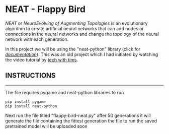 # NEAT - Flappy Bird

*NEAT* or *NeuroEvolving of Augmenting Topologies* is an evolutionary algorithm to create artificial neural networks that can add nodes or connections in the neural networks and change the topology of the neural network with each generation.

In this project we will be using the "neat-python" library (click for *[documentation][1]*). This was an old project which I had initiated by watching the video tutorial by [tech with tims][2].

## INSTRUCTIONS
-----
The file requires pygame and neat-python libraries to run

```
pip install pygame
pip install neat-python
```

Next run the file titled "flappy-bird-neat.py" after 50 generations it will generate the file containing the fittest generation the file to run the saved pretrained model will be uploaded soon

[1]: https://neat-python.readthedocs.io/en/latest/neat_overview.html
[2]: https://youtube.com/playlist?list=PLzMcBGfZo4-lwGZWXz5Qgta_YNX3_vLS2
